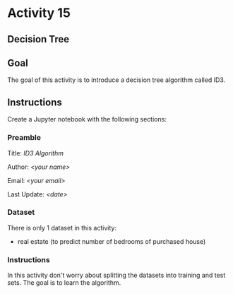 # Activity 15

## Decision Tree

## Goal
The goal of this activity is to introduce a decision tree algorithm called ID3. 

## Instructions

Create a Jupyter notebook with the following sections: 

### Preamble

Title: *ID3 Algorithm*

Author: *\<your name\>*

Email: *\<your email\>*

Last Update: *\<date\>*

### Dataset

There is only 1 dataset in this activity: 

* real estate (to predict number of bedrooms of purchased house)

### Instructions

In this activity don't worry about splitting the datasets into training and test sets. The goal is to learn the algorithm.  